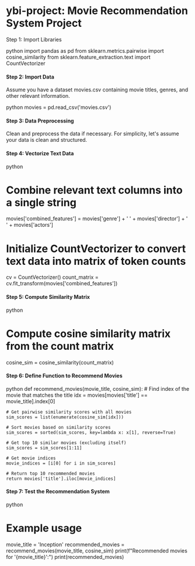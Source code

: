 # ybi-project: Movie Recommendation System Project
Step 1: Import Libraries

python
import pandas as pd
from sklearn.metrics.pairwise import cosine_similarity
from sklearn.feature_extraction.text import CountVectorizer


#### Step 2: Import Data

Assume you have a dataset movies.csv containing movie titles, genres, and other relevant information.

python
movies = pd.read_csv('movies.csv')


#### Step 3: Data Preprocessing

Clean and preprocess the data if necessary. For simplicity, let's assume your data is clean and structured.

#### Step 4: Vectorize Text Data

python
# Combine relevant text columns into a single string
movies['combined_features'] = movies['genre'] + ' ' + movies['director'] + ' ' + movies['actors']

# Initialize CountVectorizer to convert text data into matrix of token counts
cv = CountVectorizer()
count_matrix = cv.fit_transform(movies['combined_features'])


#### Step 5: Compute Similarity Matrix

python
# Compute cosine similarity matrix from the count matrix
cosine_sim = cosine_similarity(count_matrix)


#### Step 6: Define Function to Recommend Movies

python
def recommend_movies(movie_title, cosine_sim):
    # Find index of the movie that matches the title
    idx = movies[movies['title'] == movie_title].index[0]

    # Get pairwise similarity scores with all movies
    sim_scores = list(enumerate(cosine_sim[idx]))

    # Sort movies based on similarity scores
    sim_scores = sorted(sim_scores, key=lambda x: x[1], reverse=True)

    # Get top 10 similar movies (excluding itself)
    sim_scores = sim_scores[1:11]

    # Get movie indices
    movie_indices = [i[0] for i in sim_scores]

    # Return top 10 recommended movies
    return movies['title'].iloc[movie_indices]


#### Step 7: Test the Recommendation System

python
# Example usage
movie_title = 'Inception'
recommended_movies = recommend_movies(movie_title, cosine_sim)
print(f"Recommended movies for '{movie_title}':")
print(recommended_movies)

